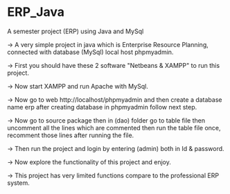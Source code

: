 # ERP_Java

A semester project (ERP) using Java and MySql

-> A very simple project in java which is Enterprise Resource Planning, connected with database (MySql) local host phpmyadmin.

-> First you should have these 2 software "Netbeans & XAMPP" to run this project.

-> Now start XAMPP and run Apache with MySql.

-> Now go to web http://localhost/phpmyadmin and then create a database name erp after creating database in phpmyadmin follow next step.

-> Now go to source package then in (dao) folder go to table file then uncomment all the lines which are commented then run the table file once, recomment those lines after running the file.

-> Then run the project and login by entering (admin) both in Id & password.

-> Now explore the functionality of this project and enjoy.

-> This project has very limited functions compare to the professional ERP system.

